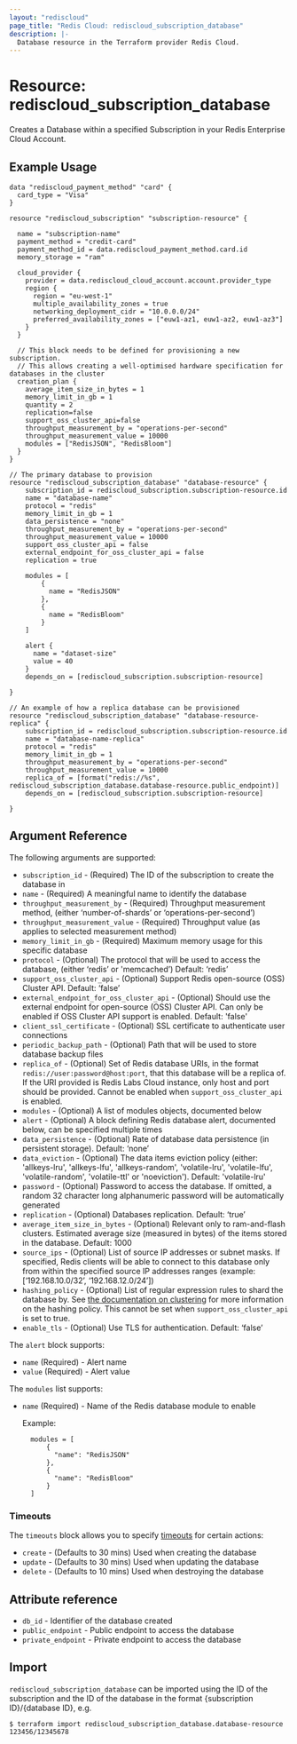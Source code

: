 ```yaml
---
layout: "rediscloud"
page_title: "Redis Cloud: rediscloud_subscription_database"
description: |-
  Database resource in the Terraform provider Redis Cloud.
---
```


# Resource: rediscloud_subscription_database

Creates a Database within a specified Subscription in your Redis Enterprise Cloud Account.

## Example Usage

```hcl
data "rediscloud_payment_method" "card" {
  card_type = "Visa"
}

resource "rediscloud_subscription" "subscription-resource" {

  name = "subscription-name"
  payment_method = "credit-card"
  payment_method_id = data.rediscloud_payment_method.card.id
  memory_storage = "ram"

  cloud_provider {
    provider = data.rediscloud_cloud_account.account.provider_type
    region {
      region = "eu-west-1"
      multiple_availability_zones = true
      networking_deployment_cidr = "10.0.0.0/24"
      preferred_availability_zones = ["euw1-az1, euw1-az2, euw1-az3"]
    }
  }

  // This block needs to be defined for provisioning a new subscription.
  // This allows creating a well-optimised hardware specification for databases in the cluster
  creation_plan {
    average_item_size_in_bytes = 1
    memory_limit_in_gb = 1
    quantity = 2
    replication=false
    support_oss_cluster_api=false
    throughput_measurement_by = "operations-per-second"
    throughput_measurement_value = 10000
    modules = ["RedisJSON", "RedisBloom"]
  }
}

// The primary database to provision
resource "rediscloud_subscription_database" "database-resource" {
    subscription_id = rediscloud_subscription.subscription-resource.id
    name = "database-name"
    protocol = "redis"
    memory_limit_in_gb = 1
    data_persistence = "none"
    throughput_measurement_by = "operations-per-second"
    throughput_measurement_value = 10000
    support_oss_cluster_api = false 
    external_endpoint_for_oss_cluster_api = false
    replication = true
   
    modules = [
        {
          name = "RedisJSON"
        },
        {
          name = "RedisBloom"
        }
    ]
    
    alert {
      name = "dataset-size"
      value = 40
    }
    depends_on = [rediscloud_subscription.subscription-resource]

}

// An example of how a replica database can be provisioned
resource "rediscloud_subscription_database" "database-resource-replica" {
    subscription_id = rediscloud_subscription.subscription-resource.id
    name = "database-name-replica"
    protocol = "redis"
    memory_limit_in_gb = 1
    throughput_measurement_by = "operations-per-second"
    throughput_measurement_value = 10000
    replica_of = [format("redis://%s", rediscloud_subscription_database.database-resource.public_endpoint)]
    depends_on = [rediscloud_subscription.subscription-resource]

} 
```

## Argument Reference

The following arguments are supported:

* `subscription_id` - (Required) The ID of the subscription to create the database in
* `name` - (Required) A meaningful name to identify the database
* `throughput_measurement_by` - (Required) Throughput measurement method, (either ‘number-of-shards’ or ‘operations-per-second’)
* `throughput_measurement_value` - (Required) Throughput value (as applies to selected measurement method)
* `memory_limit_in_gb` - (Required) Maximum memory usage for this specific database
* `protocol` - (Optional) The protocol that will be used to access the database, (either ‘redis’ or 'memcached’) Default: ‘redis’
* `support_oss_cluster_api` - (Optional) Support Redis open-source (OSS) Cluster API. Default: ‘false’
* `external_endpoint_for_oss_cluster_api` - (Optional) Should use the external endpoint for open-source (OSS) Cluster API.
  Can only be enabled if OSS Cluster API support is enabled. Default: 'false'
* `client_ssl_certificate` - (Optional) SSL certificate to authenticate user connections
* `periodic_backup_path` - (Optional) Path that will be used to store database backup files
* `replica_of` - (Optional) Set of Redis database URIs, in the format `redis://user:password@host:port`, that this
  database will be a replica of. If the URI provided is Redis Labs Cloud instance, only host and port should be provided.
  Cannot be enabled when `support_oss_cluster_api` is enabled.
* `modules` - (Optional) A list of modules objects, documented below
* `alert` - (Optional) A block defining Redis database alert, documented below, can be specified multiple times
* `data_persistence` - (Optional) Rate of database data persistence (in persistent storage). Default: ‘none’
* `data_eviction` - (Optional) The data items eviction policy (either: 'allkeys-lru', 'allkeys-lfu', 'allkeys-random', 'volatile-lru', 'volatile-lfu', 'volatile-random', 'volatile-ttl' or 'noeviction'). Default: 'volatile-lru'
* `password` - (Optional) Password to access the database. If omitted, a random 32 character long alphanumeric password will be automatically generated
* `replication` - (Optional) Databases replication. Default: ‘true’
* `average_item_size_in_bytes` - (Optional) Relevant only to ram-and-flash clusters. Estimated average size (measured in bytes)
  of the items stored in the database. Default: 1000
* `source_ips` - (Optional) List of source IP addresses or subnet masks. If specified, Redis clients will be able to connect to this database only from within the specified source IP addresses ranges (example: [‘192.168.10.0/32’, ‘192.168.12.0/24’])
* `hashing_policy` - (Optional) List of regular expression rules to shard the database by. See
  [the documentation on clustering](https://docs.redislabs.com/latest/rc/concepts/clustering/) for more information on the
  hashing policy. This cannot be set when `support_oss_cluster_api` is set to true.
* `enable_tls` - (Optional) Use TLS for authentication. Default: ‘false’

The `alert` block supports:

* `name` (Required) - Alert name
* `value` (Required) - Alert value

The `modules` list supports:

* `name` (Required) - Name of the Redis database module to enable

  Example:
  
  ```hcl
    modules = [
        {
          "name": "RedisJSON"
        },
        {
          "name": "RedisBloom"
        }
    ]
  ```

### Timeouts

The `timeouts` block allows you to specify [timeouts](https://www.terraform.io/language/resources/syntax#operation-timeouts) for certain actions:

* `create` - (Defaults to 30 mins) Used when creating the database
* `update` - (Defaults to 30 mins) Used when updating the database
* `delete` - (Defaults to 10 mins) Used when destroying the database

## Attribute reference

* `db_id` - Identifier of the database created
* `public_endpoint` - Public endpoint to access the database
* `private_endpoint` - Private endpoint to access the database

## Import
`rediscloud_subscription_database` can be imported using the ID of the subscription and the ID of the database in the format {subscription ID}/{database ID}, e.g.

```
$ terraform import rediscloud_subscription_database.database-resource 123456/12345678
```

